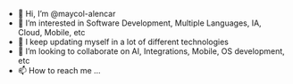 - 👋 Hi, I’m @maycol-alencar
- 👀 I’m interested in Software Development, Multiple Languages, IA, Cloud, Mobile, etc
- 🌱 I keep updating myself in a lot of different technologies
- 💞️ I’m looking to collaborate on AI, Integrations, Mobile, OS development, etc
- 📫 How to reach me ...

<!---
maycol-alencar/maycol-alencar is a ✨ special ✨ repository because its `README.md` (this file) appears on your GitHub profile.
You can click the Preview link to take a look at your changes.
--->
